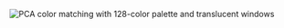 ![PCA color matching with 128-color palette and translucent windows](https://gitlab.com/klamonte/jexer/-/raw/master/screenshots/pca_match.png?raw=true "PCA color matching with 128-color palette and translucent windows")
